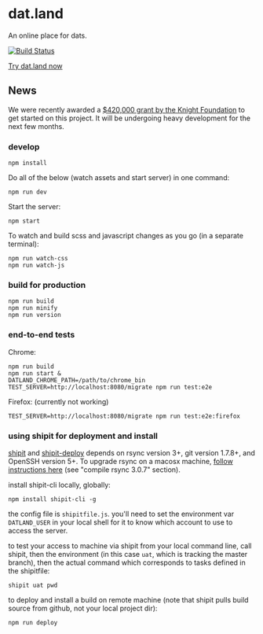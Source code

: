 # dat.land

An online place for dats.

[![Build Status](https://travis-ci.org/datproject/dat.land.svg?branch=master)](https://travis-ci.org/datproject/dat.land)

[Try dat.land now](http://dat.land)

## News

We were recently awarded a [$420,000 grant by the Knight Foundation](http://www.knightfoundation.org/grants/201551933/) to get started on this project. It will be undergoing heavy development for the next few months.

### develop

```
npm install
```

Do all of the below (watch assets and start server) in one command:
```
npm run dev
```

Start the server:

```
npm start
```

To watch and build scss and javascript changes as you go (in a separate terminal):

```
npm run watch-css
npm run watch-js
```


### build for production
```
npm run build
npm run minify
npm run version
```

### end-to-end tests

Chrome:

```
npm run build
npm run start &
DATLAND_CHROME_PATH=/path/to/chrome_bin TEST_SERVER=http://localhost:8080/migrate npm run test:e2e
```

Firefox: (currently not working)

```
TEST_SERVER=http://localhost:8080/migrate npm run test:e2e:firefox
```

### using shipit for deployment and install
[shipit](https://github.com/shipitjs/shipit) and [shipit-deploy](https://github.com/shipitjs/shipit-deploy) depends on rsync version 3+, git version 1.7.8+, and OpenSSH version 5+. To upgrade rsync on a macosx machine, [follow instructions here](https://static.afp548.com/mactips/rsync.html) (see "compile rsync 3.0.7" section).

install shipit-cli locally, globally:
```
npm install shipit-cli -g
```

the config file is `shipitfile.js`. you'll need to set the environment var `DATLAND_USER` in your local shell for it to know which account to use to access the server.

to test your access to machine via shipit from your local command line, call shipit, then the environment (in this case `uat`, which is tracking the master branch), then the actual command which corresponds to tasks defined in the shipitfile:
```
shipit uat pwd
```

to deploy and install a build on remote machine (note that shipit pulls build source from github, not your local project dir):
```
npm run deploy
```
